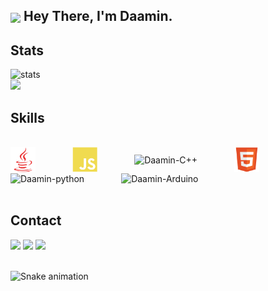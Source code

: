 <h2><img align=center src="https://em-content.zobj.net/source/noto-emoji-animations/344/waving-hand_light-skin-tone_1f44b-1f3fb_1f3fb.gif" width="20px"> Hey There, I'm Daamin.</h2>
<h2>Stats</h2>
<div>
  <img alt='stats' src='https://github-profile-summary-cards.vercel.app/api/cards/profile-details?username=Daamin909&theme=tokyonight'>
  <br>
  <img src="https://github-readme-streak-stats.herokuapp.com/?user=daamin909&theme=tokyonight&hide_border=true&count_private=true&include_all_commits=true">
  <br>
</div>
<div>
<h2>Skills</h2>
<div style="display: inline_block"><br>
  <img height="40" align="center" alt="Daamin-Java" height="30" width="40" src="https://raw.githubusercontent.com/devicons/devicon/master/icons/java/java-plain.svg">
 &nbsp;&nbsp;&nbsp;&nbsp;&nbsp;&nbsp;&nbsp;&nbsp;&nbsp;&nbsp;&nbsp;&nbsp;&nbsp;
  <img height="40" align="center" alt="Daamin-JS" height="30" width="40" src="https://raw.githubusercontent.com/devicons/devicon/master/icons/javascript/javascript-plain.svg">
 &nbsp;&nbsp;&nbsp;&nbsp;&nbsp;&nbsp;&nbsp;&nbsp;&nbsp;&nbsp;&nbsp;&nbsp;&nbsp;
  <img height="40" align="center" alt="Daamin-C++" height="30" width="40" src="https://cdn.jsdelivr.net/gh/devicons/devicon@latest/icons/cplusplus/cplusplus-original.svg" />
 &nbsp;&nbsp;&nbsp;&nbsp;&nbsp;&nbsp;&nbsp;&nbsp;&nbsp;&nbsp;&nbsp;&nbsp;&nbsp;
  <img height="40" align="center" alt="Daamin-HTML" height="30" width="40" src="https://raw.githubusercontent.com/devicons/devicon/master/icons/html5/html5-original.svg">
 &nbsp;&nbsp;&nbsp;&nbsp;&nbsp;&nbsp;&nbsp;&nbsp;&nbsp;&nbsp;&nbsp;&nbsp;&nbsp;
  <img height="40" align="center" alt="Daamin-python" height="30" width="40" src="https://cdn.jsdelivr.net/gh/devicons/devicon@latest/icons/python/python-original.svg" />
 &nbsp;&nbsp;&nbsp;&nbsp;&nbsp;&nbsp;&nbsp;&nbsp;&nbsp;&nbsp;&nbsp;&nbsp;&nbsp;  
  <img height="40" align="center" alt="Daamin-Arduino" height="30" width="40"  src="https://cdn.jsdelivr.net/gh/devicons/devicon@latest/icons/arduino/arduino-original.svg" />
</div>
</div>
<br>
<h2> Contact </h2>
<div> 
  <a href="https://www.linkedin.com/in/daaminashai" target="_blank"><img src="https://img.shields.io/badge/-LinkedIn-%230077B5?style=for-the-badge&logo=linkedin&logoColor=white" target="_blank"></a> 
  <a href="https://x.com/damn_121" target="_blank"><img src="https://img.shields.io/badge/-Twitter-%23EA4335?style=for-the-badge&logo=youtube&logoColor=white" target="_blank"></a>
  <a href = "mailto: ashai.daamin@gmail.com"><img src="https://img.shields.io/badge/-Gmail-%23333?style=for-the-badge&logo=gmail&logoColor=white" target="_blank"></a>
 </br>
</br>
 
  ![Snake animation](https://github.com/eagrundy/daamin909/blob/output/github-contribution-grid-snake.svg)
 
</div>
